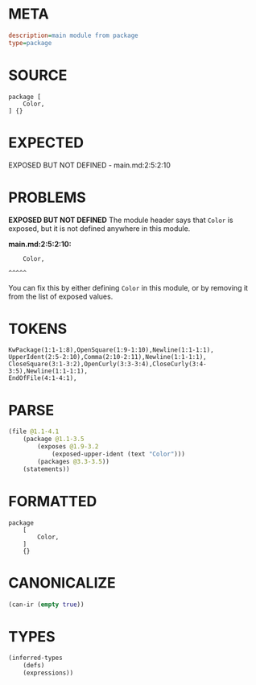 # META
~~~ini
description=main module from package
type=package
~~~
# SOURCE
~~~roc
package [
    Color,
] {}
~~~
# EXPECTED
EXPOSED BUT NOT DEFINED - main.md:2:5:2:10
# PROBLEMS
**EXPOSED BUT NOT DEFINED**
The module header says that ``Color`` is exposed, but it is not defined anywhere in this module.

**main.md:2:5:2:10:**
```roc
    Color,
```
    ^^^^^
You can fix this by either defining ``Color`` in this module, or by removing it from the list of exposed values.

# TOKENS
~~~zig
KwPackage(1:1-1:8),OpenSquare(1:9-1:10),Newline(1:1-1:1),
UpperIdent(2:5-2:10),Comma(2:10-2:11),Newline(1:1-1:1),
CloseSquare(3:1-3:2),OpenCurly(3:3-3:4),CloseCurly(3:4-3:5),Newline(1:1-1:1),
EndOfFile(4:1-4:1),
~~~
# PARSE
~~~clojure
(file @1.1-4.1
	(package @1.1-3.5
		(exposes @1.9-3.2
			(exposed-upper-ident (text "Color")))
		(packages @3.3-3.5))
	(statements))
~~~
# FORMATTED
~~~roc
package
	[
		Color,
	]
	{}
~~~
# CANONICALIZE
~~~clojure
(can-ir (empty true))
~~~
# TYPES
~~~clojure
(inferred-types
	(defs)
	(expressions))
~~~
